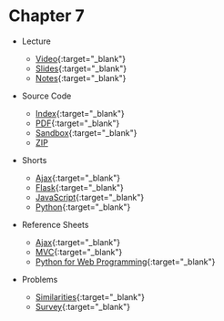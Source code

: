 # Chapter 7

* Lecture
  * [Video](https://video.cs50.net/2018/fall/lectures/7){:target="_blank"}
  * [Slides](https://cdn.cs50.net/2018/fall/lectures/7/lecture7.pdf){:target="_blank"}
  * [Notes](notes){:target="_blank"}
  
* Source Code
  * [Index](https://cdn.cs50.net/2018/fall/lectures/7/src7/){:target="_blank"}
  * [PDF](https://cdn.cs50.net/2018/fall/lectures/7/src7.pdf){:target="_blank"}
  * [Sandbox](https://sandbox.cs50.io/e5e09c03-1783-49c2-84a5-6a17332d1f47){:target="_blank"}
  * [ZIP](https://cdn.cs50.net/2018/fall/lectures/7/src7.zip)
  
* Shorts
  * [Ajax](https://www.youtube.com/watch?v=dQcBs4S-wEQw){:target="_blank"}
  * [Flask](https://www.youtube.com/watch?v=X0dwkDh8kwA){:target="_blank"}
  * [JavaScript](https://www.youtube.com/watch?v=Z93IaNfavZw){:target="_blank"}
  * [Python](https://www.youtube.com/watch?v=mgBpcQRDtl0){:target="_blank"}
  
* Reference Sheets
  * [Ajax](https://ap.cs50.school/assets/pdfs/ajax.pdf){:target="_blank"}
  * [MVC](https://ap.cs50.school/assets/pdfs/mvc.pdf){:target="_blank"}
  * [Python for Web Programming](https://ap.cs50.school/assets/pdfs/python_for_web_programming.pdf){:target="_blank"}
  
* Problems
  * [Similarities](https://docs.cs50.net/2019/ap/problems/similarities/similarities.html){:target="_blank"}
  * [Survey](https://docs.cs50.net/2019/ap/problems/survey/survey.html){:target="_blank"}


